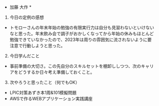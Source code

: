 * 加藤 大作 *

1. 今日の定例の感想
- トモローさんの年末年始の勉強の有限実行力は自分も見習わないといけないなと思った。年末飲み会で調子がおかしくなってから年始の休みもほとんど勉強できていなかったので、2023年は周りの雰囲気に流されないように要注意で行動しようと思った。

2. 今日学んだこと
- 事前準備の大切さ。この先自分のスキルセットを棚卸ししつつ、次のキャリアをどうするか日々考え準備しておくこと。

3. 次やろうと思ったこと（何でもOK）
- LPIC対策あずき本1周&101模擬問題
- AWSで作るWEBアプリケーション実践講座

